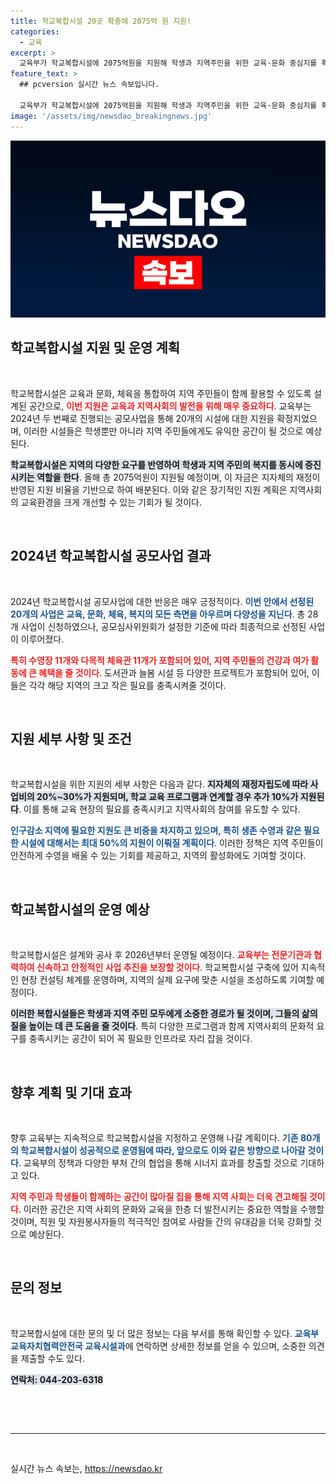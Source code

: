 ```yaml
---
title: 학교복합시설 20곳 확충에 2075억 원 지원!
categories:
  - 교육
excerpt: >
  교육부가 학교복합시설에 2075억원을 지원해 학생과 지역주민을 위한 교육·문화 중심지를 확장합니다. 2026년부터 운영 예정인 이 사업은 체육관, 도서관 등 다채로운 시설을 통해 지역사회의 다양한 필요를 충족시킬 것입니다.
feature_text: >
  ## pcversion 실시간 뉴스 속보입니다.

  교육부가 학교복합시설에 2075억원을 지원해 학생과 지역주민을 위한 교육·문화 중심지를 확장합니다. 2026년부터 운영 예정인 이 사업은 체육관, 도서관 등 다채로운 시설을 통해 지역사회의 다양한 필요를 충족시킬 것입니다.
image: '/assets/img/newsdao_breakingnews.jpg'
---
```


<p><img src="/assets/img/newsdao_breakingnews.jpg" alt="pcversion 속보" /></p>

<h2 data-ke-size="size26">학교복합시설 지원 및 운영 계획</h2>

<p data-ke-size="size16">&nbsp;</p>

<p>학교복합시설은 교육과 문화, 체육을 통합하여 지역 주민들이 함께 활용할 수 있도록 설계된 공간으로, <b><span style="color: #ee2323;">이번 지원은 교육과 지역사회의 발전을 위해 매우 중요하다</span></b>. 교육부는 2024년 두 번째로 진행되는 공모사업을 통해 20개의 시설에 대한 지원을 확정지었으며, 이러한 시설들은 학생뿐만 아니라 지역 주민들에게도 유익한 공간이 될 것으로 예상된다. </p>

<p><b><span style="background-color: #21538527;">학교복합시설은 지역의 다양한 요구를 반영하여 학생과 지역 주민의 복지를 동시에 증진시키는 역할을 한다</span></b>. 올해 총 2075억원이 지원될 예정이며, 이 자금은 지자체의 재정이 반영된 지원 비율을 기반으로 하여 배분된다. 이와 같은 장기적인 지원 계획은 지역사회의 교육환경을 크게 개선할 수 있는 기회가 될 것이다. </p>

<p data-ke-size="size16">&nbsp;</p>

<h2 data-ke-size="size26">2024년 학교복합시설 공모사업 결과</h2>

<p data-ke-size="size16">&nbsp;</p>

<p>2024년 학교복합시설 공모사업에 대한 반응은 매우 긍정적이다. <b><span style="color: #1a5490;">이번 안에서 선정된 20개의 사업은 교육, 문화, 체육, 복지의 모든 측면을 아우르며 다양성을 지닌다</span></b>. 총 28개 사업이 신청하였으나, 공모심사위원회가 설정한 기준에 따라 최종적으로 선정된 사업이 이루어졌다. </p>

<p><b><span style="color: #ee2323;">특히 수영장 11개와 다목적 체육관 11개가 포함되어 있어, 지역 주민들의 건강과 여가 활동에 큰 혜택을 줄 것이다</span></b>. 도서관과 늘봄 시설 등 다양한 프로젝트가 포함되어 있어, 이들은 각각 해당 지역의 크고 작은 필요를 충족시켜줄 것이다. </p>

<p data-ke-size="size16">&nbsp;</p>

<h2 data-ke-size="size26">지원 세부 사항 및 조건</h2>

<p data-ke-size="size16">&nbsp;</p>

<p>학교복합시설을 위한 지원의 세부 사항은 다음과 같다. <b><span style="background-color: #21538527;">지자체의 재정자립도에 따라 사업비의 20%~30%가 지원되며, 학교 교육 프로그램과 연계할 경우 추가 10%가 지원된다</span></b>. 이를 통해 교육 현장의 필요를 충족시키고 지역사회의 참여를 유도할 수 있다. </p>

<p><b><span style="color: #1a5490;">인구감소 지역에 필요한 지원도 큰 비중을 차지하고 있으며, 특히 생존 수영과 같은 필요한 시설에 대해서는 최대 50%의 지원이 이뤄질 계획이다</span></b>. 이러한 정책은 지역 주민들이 안전하게 수영을 배울 수 있는 기회를 제공하고, 지역의 활성화에도 기여할 것이다.</p>

<p data-ke-size="size16">&nbsp;</p>

<h2 data-ke-size="size26">학교복합시설의 운영 예상</h2>

<p data-ke-size="size16">&nbsp;</p>

<p>학교복합시설은 설계와 공사 후 2026년부터 운영될 예정이다. <b><span style="color: #ee2323;">교육부는 전문기관과 협력하여 신속하고 안정적인 사업 추진을 보장할 것이다</span></b>. 학교복합시설 구축에 있어 지속적인 현장 컨설팅 체계를 운영하며, 지역의 실제 요구에 맞춘 시설을 조성하도록 기여할 예정이다.</p>

<p><b><span style="background-color: #21538527;">이러한 복합시설들은 학생과 지역 주민 모두에게 소중한 경로가 될 것이며, 그들의 삶의 질을 높이는 데 큰 도움을 줄 것이다</span></b>. 특히 다양한 프로그램과 함께 지역사회의 문화적 요구를 충족시키는 공간이 되어 꼭 필요한 인프라로 자리 잡을 것이다. </p>

<p data-ke-size="size16">&nbsp;</p>

<h2 data-ke-size="size26">향후 계획 및 기대 효과</h2>

<p data-ke-size="size16">&nbsp;</p>

<p>향후 교육부는 지속적으로 학교복합시설을 지정하고 운영해 나갈 계획이다. <b><span style="color: #1a5490;">기존 80개의 학교복합시설이 성공적으로 운영됨에 따라, 앞으로도 이와 같은 방향으로 나아갈 것이다</span></b>. 교육부의 정책과 다양한 부처 간의 협업을 통해 시너지 효과를 창출할 것으로 기대하고 있다. </p>

<p><b><span style="color: #ee2323;">지역 주민과 학생들이 함께하는 공간이 많아질 집을 통해 지역 사회는 더욱 견고해질 것이다</span></b>. 이러한 공간은 지역 사회의 문화와 교육을 한층 더 발전시키는 중요한 역할을 수행할 것이며, 직원 및 자원봉사자들의 적극적인 참여로 사람들 간의 유대감을 더욱 강화할 것으로 예상된다. </p>

<p data-ke-size="size16">&nbsp;</p>

<h2 data-ke-size="size26">문의 정보</h2>

<p data-ke-size="size16">&nbsp;</p>

<p>학교복합시설에 대한 문의 및 더 많은 정보는 다음 부서를 통해 확인할 수 있다. <b><span style="color: #1a5490;">교육부 교육자치협력안전국 교육시설과</span></b>에 연락하면 상세한 정보를 얻을 수 있으며, 소중한 의견을 제출할 수도 있다. </p>

<p><b><span style="background-color: #21538527;">연락처: 044-203-6318</span></b> </p>

<p data-ke-size="size16">&nbsp;</p>

<p data-ke-size="size16">&nbsp;</p>

<hr>

<p data-ke-size="size16">&nbsp;</p>
실시간 뉴스 속보는, <a href="https://newsdao.kr" rel="dofollow">https://newsdao.kr</a>


